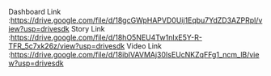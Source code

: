 Dashboard Link :https://drive.google.com/file/d/18gcGWpHAPVD0Uij1Eqbu7YdZD3AZPRpl/view?usp=drivesdk
    Story Link :https://drive.google.com/file/d/18hO5NEU4Tw1nIxE5Y-R-TFR_5c7xk26z/view?usp=drivesdk
    Video Link :https://drive.google.com/file/d/18ibIVAVMAj30IsEUcNKZqFFg1_ncm_lB/view?usp=drivesdk
